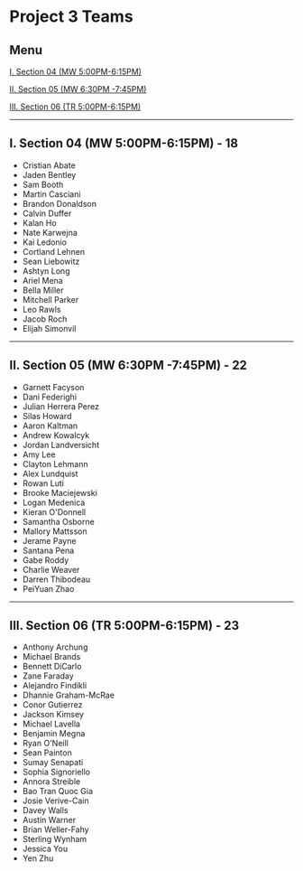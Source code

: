 # Project 3 Teams

## Menu

[I. Section 04 (MW 5:00PM-6:15PM)](#i-section-04-mw-500pm-615pm)

[II. Section 05 (MW 6:30PM -7:45PM)](#ii-section-05-mw-630pm--745pm)

[III. Section 06 (TR 5:00PM-6:15PM)](#iii-section-06-tr-500pm-615pm)

---

## I. Section 04 (MW 5:00PM-6:15PM) - 18

- Cristian Abate
- Jaden Bentley
- Sam Booth
- Martin Casciani
- Brandon Donaldson
- Calvin Duffer
- Kalan Ho
- Nate Karwejna
- Kai Ledonio
- Cortland Lehnen
- Sean Liebowitz
- Ashtyn Long
- Ariel Mena
- Bella Miller
- Mitchell Parker
- Leo Rawls
- Jacob Roch
- Elijah Simonvil

---

## II. Section 05 (MW 6:30PM -7:45PM) - 22

- Garnett Facyson
- Dani Federighi
- Julian Herrera Perez
- Silas Howard
- Aaron Kaltman
- Andrew Kowalcyk
- Jordan Landversicht
- Amy Lee
- Clayton Lehmann
- Alex Lundquist
- Rowan Luti
- Brooke Maciejewski
- Logan Medenica
- Kieran O'Donnell
- Samantha Osborne
- Mallory Mattsson
- Jerame Payne
- Santana Pena
- Gabe Roddy
- Charlie Weaver
- Darren Thibodeau
- PeiYuan Zhao


---

## III. Section 06 (TR 5:00PM-6:15PM) - 23

- Anthony Archung
- Michael Brands
- Bennett DiCarlo
- Zane Faraday
- Alejandro Findikli
- Dhannie Graham-McRae
- Conor Gutierrez
- Jackson Kimsey
- Michael Lavella
- Benjamin Megna
- Ryan O'Neill
- Sean Painton
- Sumay Senapati
- Sophia Signoriello
- Annora Streible
- Bao Tran Quoc Gia
- Josie Verive-Cain
- Davey Walls
- Austin Warner
- Brian Weller-Fahy
- Sterling Wynham
- Jessica You
- Yen Zhu
